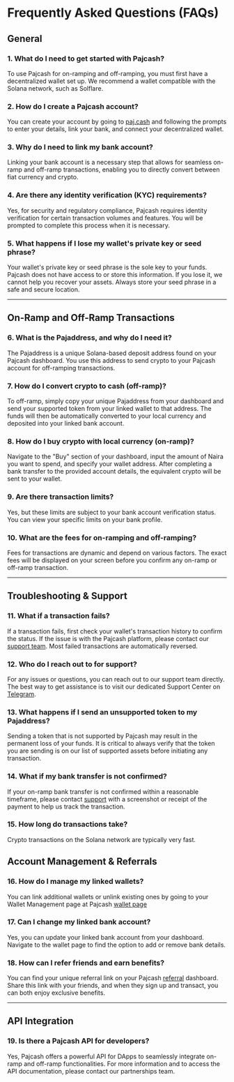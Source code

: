 # Frequently Asked Questions (FAQs)

## General

### 1. What do I need to get started with Pajcash?

To use Pajcash for on-ramping and off-ramping, you must first have a decentralized wallet set up. We recommend a wallet compatible with the Solana network, such as Solflare.

### 2. How do I create a Pajcash account?

You can create your account by going to [paj.cash](https://paj.cash/) and following the prompts to enter your details, link your bank, and connect your decentralized wallet.

### 3. Why do I need to link my bank account?

Linking your bank account is a necessary step that allows for seamless on-ramp and off-ramp transactions, enabling you to directly convert between fiat currency and crypto.

### 4. Are there any identity verification (KYC) requirements?

Yes, for security and regulatory compliance, Pajcash requires identity verification for certain transaction volumes and features. You will be prompted to complete this process when it is necessary.

### 5. What happens if I lose my wallet's private key or seed phrase?

Your wallet's private key or seed phrase is the sole key to your funds. Pajcash does not have access to or store this information. If you lose it, we cannot help you recover your assets. Always store your seed phrase in a safe and secure location.

***

## **On-Ramp and Off-Ramp Transactions**

### 6. What is the Pajaddress, and why do I need it?

The Pajaddress is a unique Solana-based deposit address found on your Pajcash dashboard. You use this address to send crypto to your Pajcash account for off-ramping transactions.

### 7. How do I convert crypto to cash (off-ramp)?

To off-ramp, simply copy your unique Pajaddress from your dashboard and send your supported token from your linked wallet to that address. The funds will then be automatically converted to your local currency and deposited into your linked bank account.

### 8. How do I buy crypto with local currency (on-ramp)?

Navigate to the "Buy" section of your dashboard, input the amount of Naira you want to spend, and specify your wallet address. After completing a bank transfer to the provided account details, the equivalent crypto will be sent to your wallet.

### 9. Are there transaction limits?

Yes, but these limits are subject to your bank account verification status. You can view your specific limits on your bank profile.

### 10. What are the fees for on-ramping and off-ramping?

Fees for transactions are dynamic and depend on various factors. The exact fees will be displayed on your screen before you confirm any on-ramp or off-ramp transaction.

***

## **Troubleshooting & Support**

### 11. What if a transaction fails?

If a transaction fails, first check your wallet's transaction history to confirm the status. If the issue is with the Pajcash platform, please contact our [support team](https://t.me/+q1gJ8X-hTBQ4YWU0). Most failed transactions are automatically reversed.

### 12. Who do I reach out to for support?

For any issues or questions, you can reach out to our support team directly. The best way to get assistance is to visit our dedicated Support Center on [Telegram](https://t.me/+q1gJ8X-hTBQ4YWU0).

### 13. What happens if I send an unsupported token to my Pajaddress?

Sending a token that is not supported by Pajcash may result in the permanent loss of your funds. It is critical to always verify that the token you are sending is on our list of supported assets before initiating any transaction.

### 14. What if my bank transfer is not confirmed?

If your on-ramp bank transfer is not confirmed within a reasonable timeframe, please contact [support](https://t.me/+q1gJ8X-hTBQ4YWU0) with a screenshot or receipt of the payment to help us track the transaction.

### 15. How long do transactions take?

Crypto transactions on the Solana network are typically very fast.

## **Account Management & Referrals**

### 16. How do I manage my linked wallets?

You can link additional wallets or unlink existing ones by going to your Wallet Management page at Pajcash [wallet page](https://paj.cash/dashboard/wallet.)

### 17. Can I change my linked bank account?

Yes, you can update your linked bank account from your dashboard. Navigate to the wallet page to find the option to add or remove bank details.

### 18. How can I refer friends and earn benefits?

You can find your unique referral link on your Pajcash [referral](https://paj.cash/dashboard/referrals) dashboard. Share this link with your friends, and when they sign up and transact, you can both enjoy exclusive benefits.

***

## **API Integration**

### 19. Is there a Pajcash API for developers?

Yes, Pajcash offers a powerful API for DApps to seamlessly integrate on-ramp and off-ramp functionalities. For more information and to access the API documentation, please contact our partnerships team.
